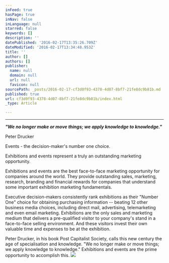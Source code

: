 ```yaml
---
inFeed: true
hasPage: true
inNav: false
inLanguage: null
starred: false
keywords: []
description: ''
datePublished: '2016-02-17T13:35:26.709Z'
dateModified: '2016-02-17T13:34:48.953Z'
title: ''
author: []
authors: []
publisher:
  name: null
  domain: null
  url: null
  favicon: null
sourcePath: _posts/2016-02-17-cf3d0f93-4378-4d07-8bf7-21fe8dc9b81b.md
published: true
url: cf3d0f93-4378-4d07-8bf7-21fe8dc9b81b/index.html
_type: Article

---
```

______

___"We no longer make or move things; we apply knowledge to knowledge."___

Peter Drucker

Events - the decision-maker's number one choice.

Exhibitions and events represent a truly an outstanding marketing opportunity.

Exhibitions and events are the best face-to-face marketing opportunity for companies around the world. They provide outstanding sales, marketing, research, branding and financial rewards for companies that understand some important exhibition marketing fundamentals.

Executive decision-makers consistently rank exhibitions as their "Number One" choice for obtaining purchasing information -- beating 12 other business media choices, including direct mail, advertising, telemarketing and even email marketing. Exhibitions are the only sales and marketing medium that delivers a pre-qualified visitor to your company's stand in a face-to-face selling environment. And these visitors invest their own valuable time and expenses to be at the exhibition.

Peter Drucker, in his book Post Capitalist Society, calls this new century the age of specialisation and knowledge. "We no longer make or move things; we apply knowledge to knowledge." Exhibitions and events are the prime opportunity to accomplish this.
![](https://the-grid-user-content.s3-us-west-2.amazonaws.com/94ba03b1-f821-4863-87de-2fcc028bbe83.jpg)